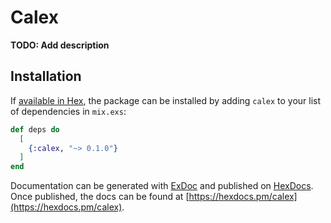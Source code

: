 # Calex

**TODO: Add description**

## Installation

If [available in Hex](https://hex.pm/docs/publish), the package can be installed
by adding `calex` to your list of dependencies in `mix.exs`:

```elixir
def deps do
  [
    {:calex, "~> 0.1.0"}
  ]
end
```

Documentation can be generated with [ExDoc](https://github.com/elixir-lang/ex_doc)
and published on [HexDocs](https://hexdocs.pm). Once published, the docs can
be found at [https://hexdocs.pm/calex](https://hexdocs.pm/calex).

